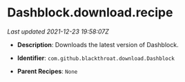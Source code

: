 # Dashblock.download.recipe

_Last updated 2021-12-23 19:58:07Z_

- **Description**: Downloads the latest version of Dashblock.

- **Identifier**: `com.github.blackthroat.download.Dashblock`

- **Parent Recipes**: `None`